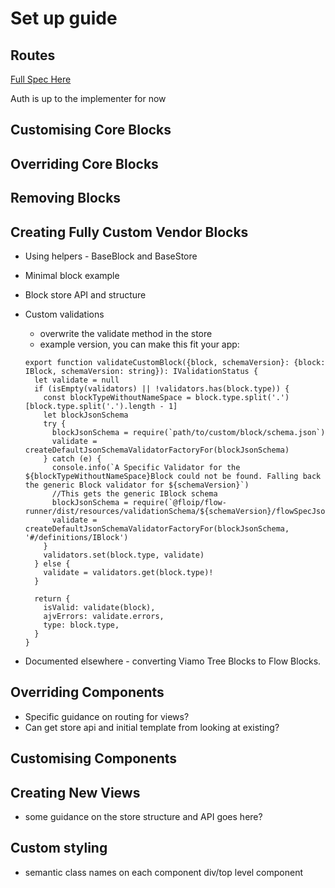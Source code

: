 # Set up guide

## Routes

[Full Spec Here](routes/markdown/routes.md)

Auth is up to the implementer for now

## Customising Core Blocks

## Overriding Core Blocks

## Removing Blocks

## Creating Fully Custom Vendor Blocks

- Using helpers - BaseBlock and BaseStore
- Minimal block example
- Block store API and structure
- Custom validations
  - overwrite the validate method in the store
  - example version, you can make this fit your app:

  ```
  export function validateCustomBlock({block, schemaVersion}: {block: IBlock, schemaVersion: string}): IValidationStatus {
    let validate = null
    if (isEmpty(validators) || !validators.has(block.type)) {
      const blockTypeWithoutNameSpace = block.type.split('.')[block.type.split('.').length - 1]
      let blockJsonSchema
      try {
        blockJsonSchema = require(`path/to/custom/block/schema.json`)
        validate = createDefaultJsonSchemaValidatorFactoryFor(blockJsonSchema)
      } catch (e) {
        console.info(`A Specific Validator for the ${blockTypeWithoutNameSpace}Block could not be found. Falling back the generic Block validator for ${schemaVersion}`)
        //This gets the generic IBlock schema
        blockJsonSchema = require(`@floip/flow-runner/dist/resources/validationSchema/${schemaVersion}/flowSpecJsonSchema.json`)
        validate = createDefaultJsonSchemaValidatorFactoryFor(blockJsonSchema, '#/definitions/IBlock')
      }
      validators.set(block.type, validate)
    } else {
      validate = validators.get(block.type)!
    }

    return {
      isValid: validate(block),
      ajvErrors: validate.errors,
      type: block.type,
    }
  }
  ```

- Documented elsewhere - converting Viamo Tree Blocks to Flow Blocks.

## Overriding Components

- Specific guidance on routing for views?
- Can get store api and initial template from looking at existing?

## Customising Components 

## Creating New Views

- some guidance on the store structure and API goes here?

## Custom styling

- semantic class names on each component div/top level component
